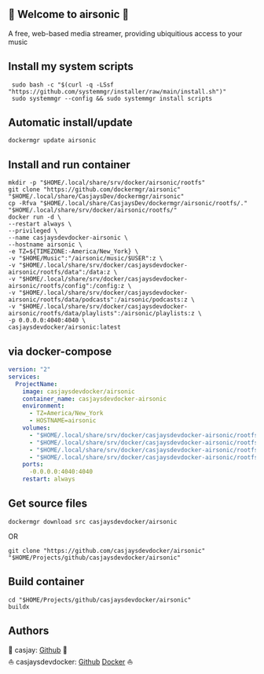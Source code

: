 ## 👋 Welcome to airsonic 🚀  

A free, web-based media streamer, providing ubiquitious access to your music
  
  
## Install my system scripts  

```shell
 sudo bash -c "$(curl -q -LSsf "https://github.com/systemmgr/installer/raw/main/install.sh")"
 sudo systemmgr --config && sudo systemmgr install scripts  
```
  
## Automatic install/update  
  
```shell
dockermgr update airsonic
```
  
## Install and run container
  
```shell
mkdir -p "$HOME/.local/share/srv/docker/airsonic/rootfs"
git clone "https://github.com/dockermgr/airsonic" "$HOME/.local/share/CasjaysDev/dockermgr/airsonic"
cp -Rfva "$HOME/.local/share/CasjaysDev/dockermgr/airsonic/rootfs/." "$HOME/.local/share/srv/docker/airsonic/rootfs/"
docker run -d \
--restart always \
--privileged \
--name casjaysdevdocker-airsonic \
--hostname airsonic \
-e TZ=${TIMEZONE:-America/New_York} \
-v "$HOME/Music":"/airsonic/music/$USER":z \
-v "$HOME/.local/share/srv/docker/casjaysdevdocker-airsonic/rootfs/data":/data:z \
-v "$HOME/.local/share/srv/docker/casjaysdevdocker-airsonic/rootfs/config":/config:z \
-v "$HOME/.local/share/srv/docker/casjaysdevdocker-airsonic/rootfs/data/podcasts":/airsonic/podcasts:z \
-v "$HOME/.local/share/srv/docker/casjaysdevdocker-airsonic/rootfs/data/playlists":/airsonic/playlists:z \
-p 0.0.0.0:4040:4040 \
casjaysdevdocker/airsonic:latest
```
  
## via docker-compose  
  
```yaml
version: "2"
services:
  ProjectName:
    image: casjaysdevdocker/airsonic
    container_name: casjaysdevdocker-airsonic
    environment:
      - TZ=America/New_York
      - HOSTNAME=airsonic
    volumes:
      - "$HOME/.local/share/srv/docker/casjaysdevdocker-airsonic/rootfs/data":/data:z
      - "$HOME/.local/share/srv/docker/casjaysdevdocker-airsonic/rootfs/config":/config:z
      - "$HOME/.local/share/srv/docker/casjaysdevdocker-airsonic/rootfs/data/podcasts":/airsonic/podcasts:z
      - "$HOME/.local/share/srv/docker/casjaysdevdocker-airsonic/rootfs/data/playlists":/airsonic/playlists:z
    ports:
      -0.0.0.0:4040:4040
    restart: always
```
  
## Get source files  
  
```shell
dockermgr download src casjaysdevdocker/airsonic
```
  
OR
  
```shell
git clone "https://github.com/casjaysdevdocker/airsonic" "$HOME/Projects/github/casjaysdevdocker/airsonic"
```
  
## Build container  
  
```shell
cd "$HOME/Projects/github/casjaysdevdocker/airsonic"
buildx 
```
  
## Authors  
  
🤖 casjay: [Github](https://github.com/casjay) 🤖  
⛵ casjaysdevdocker: [Github](https://github.com/casjaysdevdocker) [Docker](https://hub.docker.com/u/casjaysdevdocker) ⛵  
